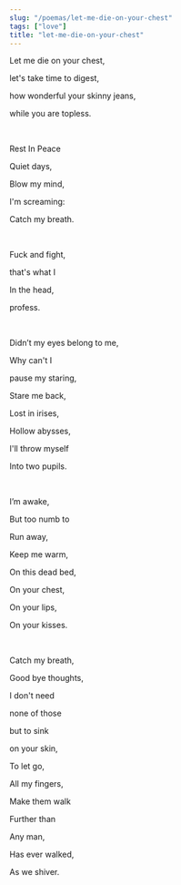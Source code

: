 ```yaml
---
slug: "/poemas/let-me-die-on-your-chest"
tags: ["love"]
title: "let-me-die-on-your-chest"
---
```

Let me die on your chest,

let's take time to digest,

how wonderful your skinny jeans,

while you are topless.

&nbsp;

Rest In Peace

Quiet days,

Blow my mind,

I'm screaming:

Catch my breath.

&nbsp;

Fuck and fight,

that's what I

In the head,

profess.

&nbsp;

Didn’t my eyes belong to me,

Why can't I

pause my staring,

Stare me back,

Lost in irises,

Hollow abysses,

I'll throw myself

Into two pupils.

&nbsp;

I’m awake,

But too numb to

Run away,

Keep me warm,

On this dead bed,

On your chest,

On your lips,

On your kisses.

&nbsp;

Catch my breath,

Good bye thoughts,

I don't need

none of those

but to sink

on your skin,

To let go,

All my fingers,

Make them walk

Further than

Any man,

Has ever walked,

As we shiver.